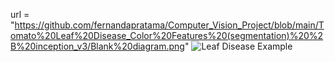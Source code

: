 url = "https://github.com/fernandapratama/Computer_Vision_Project/blob/main/Tomato%20Leaf%20Disease_Color%20Features%20(segmentation)%20%2B%20inception_v3/Blank%20diagram.png"
![Leaf Disease Example](url)
